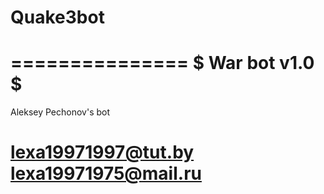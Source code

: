# Quake3bot

===============
$ War bot v1.0 $
===============
Aleksey Pechonov's bot

lexa19971997@tut.by
lexa19971975@mail.ru
=================
